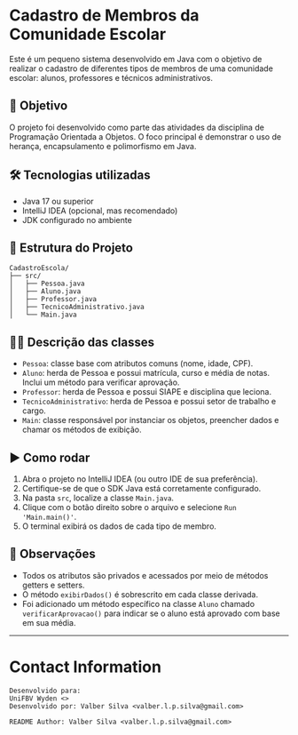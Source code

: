 # Cadastro de Membros da Comunidade Escolar

Este é um pequeno sistema desenvolvido em Java com o objetivo de realizar o cadastro de diferentes tipos de membros de uma comunidade escolar: alunos, professores e técnicos administrativos.

## 🎯 Objetivo

O projeto foi desenvolvido como parte das atividades da disciplina de Programação Orientada a Objetos. O foco principal é demonstrar o uso de herança, encapsulamento e polimorfismo em Java.

## 🛠️ Tecnologias utilizadas

- Java 17 ou superior
- IntelliJ IDEA (opcional, mas recomendado)
- JDK configurado no ambiente

## 📁 Estrutura do Projeto

```
CadastroEscola/
├── src/
│   ├── Pessoa.java
│   ├── Aluno.java
│   ├── Professor.java
│   ├── TecnicoAdministrativo.java
│   └── Main.java
```

## 🧑‍🏫 Descrição das classes

- `Pessoa`: classe base com atributos comuns (nome, idade, CPF).
- `Aluno`: herda de Pessoa e possui matrícula, curso e média de notas. Inclui um método para verificar aprovação.
- `Professor`: herda de Pessoa e possui SIAPE e disciplina que leciona.
- `TecnicoAdministrativo`: herda de Pessoa e possui setor de trabalho e cargo.
- `Main`: classe responsável por instanciar os objetos, preencher dados e chamar os métodos de exibição.

## ▶️ Como rodar

1. Abra o projeto no IntelliJ IDEA (ou outro IDE de sua preferência).
2. Certifique-se de que o SDK Java está corretamente configurado.
3. Na pasta `src`, localize a classe `Main.java`.
4. Clique com o botão direito sobre o arquivo e selecione `Run 'Main.main()'`.
5. O terminal exibirá os dados de cada tipo de membro.

## 📌 Observações

- Todos os atributos são privados e acessados por meio de métodos getters e setters.
- O método `exibirDados()` é sobrescrito em cada classe derivada.
- Foi adicionado um método específico na classe `Aluno` chamado `verificarAprovacao()` para indicar se o aluno está aprovado com base em sua média.

---


# Contact Information

```
Desenvolvido para:
UniFBV Wyden <>
Desenvolvido por: Valber Silva <valber.l.p.silva@gmail.com>

README Author: Valber Silva <valber.l.p.silva@gmail.com>
```

